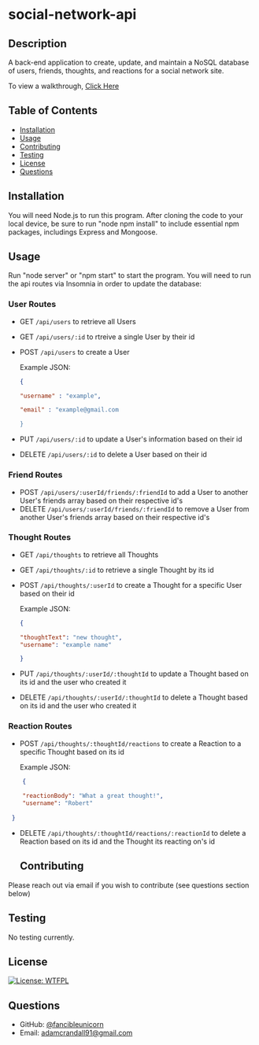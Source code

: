 # social-network-api

  ## Description

 A back-end application to create, update, and maintain a NoSQL database of users, friends, thoughts, and reactions for a social network site.
  
To view a walkthrough, [Click Here](https://drive.google.com/file/d/1UDQmfLQG4CP5Pzqe7s9Gp6ENQgPQMbJJ/view)
  
  ## Table of Contents
  
  * [Installation](#installation)
  * [Usage](#usage)
  * [Contributing](#contributing)
  * [Testing](#testing)
  * [License](#license)
  * [Questions](#questions)
  
  ## Installation

  You will need Node.js to run this program.  After cloning the code to your local device, be sure to run "node npm install" to include essential npm packages, includings Express and Mongoose.
  
  ## Usage 

Run "node server" or "npm start" to start the program.  You will need to run the api routes via Insomnia in order to update the database:

  ### User Routes 
  - GET `/api/users` to retrieve all Users
  - GET `/api/users/:id` to rtreive a single User by their id
  - POST `/api/users` to create a User
  
    Example JSON:
    
    ```json
    {
    
	"username" : "example",
	
	"email" : "example@gmail.com
	
 	}
	```
  
  - PUT `/api/users/:id` to update a User's information based on their id
  - DELETE `/api/users/:id` to delete a User based on their id

### Friend Routes
- POST `/api/users/:userId/friends/:friendId` to add a User to another User's friends array based on their respective id's
- DELETE `/api/users/:userId/friends/:friendId` to remove a User from another User's friends array based on their respective id's

### Thought Routes
- GET `/api/thoughts` to retrieve all Thoughts
- GET `/api/thoughts/:id` to retrieve a single Thought by its id
- POST `/api/thoughts/:userId` to create a Thought for a specific User based on their id

	Example JSON:
	
	
    ```json
    {
    
	"thoughtText": "new thought",
	"username": "example name"
	
 	}
	```

- PUT `/api/thoughts/:userId/:thoughtId` to update a Thought based on its id and the user who created it
- DELETE `/api/thoughts/:userId/:thoughtId` to delete a Thought based on its id and the user who created it

### Reaction Routes
- POST `/api/thoughts/:thoughtId/reactions` to create a Reaction to a specific Thought based on its id

	Example JSON:

```json
    {
    
	"reactionBody": "What a great thought!",
	"username": "Robert"
	
 }
```
	
- DELETE `/api/thoughts/:thoughtId/reactions/:reactionId` to delete a Reaction based on its id and the Thought its reacting on's id

  
  ## Contributing

 Please reach out via email if you wish to contribute (see questions section below)
  
  ## Testing

  No testing currently.
  
  ## License

  [![License: WTFPL](https://img.shields.io/badge/License-WTFPL-brightgreen.svg)](http://www.wtfpl.net/about/)
  
  ## Questions
  
  * GitHub: [@fancibleunicorn](https://github.com/fancibleunicorn)
  * Email: adamcrandall91@gmail.com
